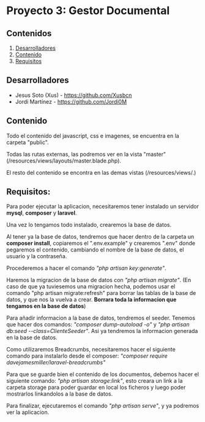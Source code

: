 # Proyecto 3: Gestor Documental

## Contenidos
1. [Desarrolladores](#desarrolladores)
2. [Contenido](#contenido)
3. [Requisitos](#requisitos)

## Desarrolladores <a name="desarrolladores"></a>
- Jesus Soto (Xus) - https://github.com/Xusbcn
- Jordi Martínez - https://github.com/Jordi0M

## Contenido
Todo el contenido del javascript, css e imagenes, se encuentra en la carpeta "public".

Todas las rutas externas, las podremos ver en la vista "master" (/resources/views/layouts/master.blade.php).

El resto del contenido se encontra en las demas vistas (/resources/views/.)

## Requisitos: <a name="requisitos"></a>
Para poder ejecutar la aplicacion, necesitaremos tener instalado un servidor **mysql**, **composer** y **laravel**.

Una vez lo tengamos todo instalado, crearemos la base de datos.

Al tener ya la base de datos, tendremos que hacer dentro de la carpeta un **composer install**, copiaremos el ".env.example" y crearemos ".env" donde pegaremos el contenido, cambiando el nombre de la base de datos, el usuario y la contraseña.

Procederemos a hacer el comando *"php artisan key:generate"*.

Haremos la migracion de la base de datos con *"php artisan migrate"*.
(En caso de que ya tuviesemos una migracion hecha, podemos usar el comando "php artisan migrate:refresh" para borrar las tablas de la base de datos, y que nos la vuelva a crear. **Borrara toda la informacion que tengamos en la base de datos**)

Para añadir informacion a la base de datos, tendremos el seeder. Tenemos que hacer dos comandos:
*"composer dump-autoload -o"* y *"php artisan db:seed --class=ClienteSeeder"*.
Asi ya tendremos la informacion generada en la base de datos.

Como utilizaremos Breadcrumbs, necesitaremos hacer el siguiente comando para instalarlo desde el composer: *"composer require davejamesmiller/laravel-breadcrumbs"*

Para que se guarde bien el contenido de los documentos, debemos hacer el siguiente comando:
*"php artisan storage:link"*, esto creara un link a la carpeta storage para poder guardar en local los ficheros y luego poder mostrarlos linkandolos a la base de datos.


Para finalizar, ejecutaremos el comando *"php artisan serve"*, y ya podremos ver la aplicacion.
